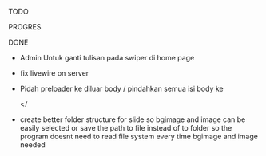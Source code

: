 TODO

PROGRES

DONE

-   Admin Untuk ganti tulisan pada swiper di home page

-   fix livewire on server
-   Pidah preloader ke diluar body / pindahkan semua isi body ke <main></<main>
-   create better folder structure for slide so bgimage and image can be easily selected or save the path to file instead of to folder so the program doesnt need to read file system every time bgimage and image needed
